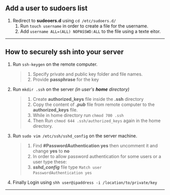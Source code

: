 ## Add a user to sudoers list <br />

1. Redirect to __sudeoers.d__ using ``` cd /etc/sudoers.d/ ``` <br />
    1. Run ``` touch username ``` in order to create a file for the username. <br />
    2. Add ``` username ALL=(ALL) NOPASSWD:ALL ``` to the file using a texte eitor. <br />

___

## How to securely ssh into your server <br />

1. Run ``` ssh-keygen ``` on the remote computer. <br />
    > 1. Specify private and public key folder and file names. <br />
    > 2. Provide __passphrase__ for the key <br />

2. Run ``` mkdir .ssh ``` on the server _(in user's __*home*__ directory)_ <br />
    > 1. Create __authorized_keys__ file inside the __.ssh__ directory <br />
    > 2. Copy the content of __*<keyname>.pub*__ file from remote computer to the __authorized_keys__ file.<br /> 
    > 3. While in home directory run ``` chmod 700 .ssh ``` <br />
    > 4. Then Run ``` chmod 644 .ssh/authorized_keys ``` again in the home directory.<br />

3. Run ``` sudo vim /etc/ssh/sshd_config ``` on the server machine. <br />
    > 1. Find __#PasswordAuthentication yes__ then uncomment it and change __yes__ to __no__ <br />
    > 2. In order to allow password authentication for some users or a user type these: <br />
    > 3. __*sshd_config*__ file type ``` Match user ``` <br /> ``` PasswordAuthentication yes ``` <br />

4. Finally Login using ``` shh user@ipaddress -i /location/to/private/key ``` 

___